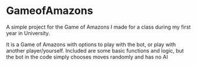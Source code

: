 # GameofAmazons

A simple project for the Game of Amazons I made for a class during my first year in University.

It is a Game of Amazons with options to play with the bot, or play with another player/yourself.
Included are some basic functions and logic, but the bot in the code simply chooses moves randomly and has no AI
